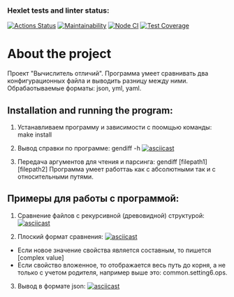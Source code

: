 ### Hexlet tests and linter status:
[![Actions Status](https://github.com/pinyaevv/fullstack-javascript-project-46/actions/workflows/hexlet-check.yml/badge.svg)](https://github.com/pinyaevv/fullstack-javascript-project-46/actions)
[![Maintainability](https://api.codeclimate.com/v1/badges/20066976f90ad23283b7/maintainability)](https://codeclimate.com/github/pinyaevv/fullstack-javascript-project-46/maintainability)
[![Node CI](https://github.com/pinyaevv/fullstack-javascript-project-46/actions/workflows/nodejs.yml/badge.svg)](https://github.com/pinyaevv/fullstack-javascript-project-46/actions/workflows/nodejs.yml)
[![Test Coverage](https://api.codeclimate.com/v1/badges/20066976f90ad23283b7/test_coverage)](https://codeclimate.com/github/pinyaevv/fullstack-javascript-project-46/test_coverage)

# About the project

Проект "Вычислитель отличий". Программа умеет сравнивать два конфигурационных файла и выводить разницу между ними. Обрабаотываемые форматы: json, yml, yaml.

## Installation and running the program:

1) Устанавливаем программу и зависимости с поомщью команды: make install

2) Вывод справки по программе: gendiff -h
[![asciicast](https://asciinema.org/a/Pb75Hry24hSd2rGBNZ4CXeuvv.svg)](https://asciinema.org/a/Pb75Hry24hSd2rGBNZ4CXeuvv)

3) Передача аргументов для чтения и парсинга: gendiff [filepath1] [filepath2]
Программа умеет работтаь как с абсолютными так и с относительными путями.

## Примеры для работы с программой:

1) Сравнение файлов с рекурсивной (древовидной) структурой:
[![asciicast](https://asciinema.org/a/AkxRRTJ2YXtCMD3hYEvpQsAta.svg)](https://asciinema.org/a/AkxRRTJ2YXtCMD3hYEvpQsAta)

2) Плоский формат сравнения:
[![asciicast](https://asciinema.org/a/eCle8j7Sx8F6ZPyVtACIhz8BS.svg)](https://asciinema.org/a/eCle8j7Sx8F6ZPyVtACIhz8BS)

- Если новое значение свойства является составным, то пишется [complex value]
- Если свойство вложенное, то отображается весь путь до корня, а не только с учетом родителя, например выше это: common.setting6.ops.

3) Вывод в формате json:
[![asciicast](https://asciinema.org/a/VHvzePu3YWebAVcHFPnWQwuog.svg)](https://asciinema.org/a/VHvzePu3YWebAVcHFPnWQwuog)